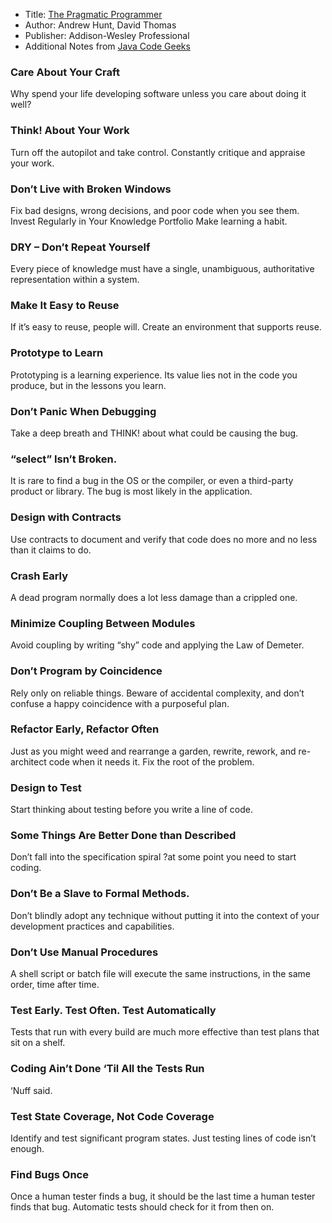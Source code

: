 * Title: [The Pragmatic Programmer](https://www.amazon.com/Pragmatic-Programmer-Journeyman-Master/dp/020161622X)
* Author: Andrew Hunt, David Thomas
* Publisher: Addison-Wesley Professional
* Additional Notes from [Java Code Geeks](https://www.javacodegeeks.com/2011/12/pragmatic-programmer-review-summary.html)

### Care About Your Craft

Why spend your life developing software unless you care about doing it well?


### Think! About Your Work

Turn off the autopilot and take control. Constantly critique and appraise your work.


### Don’t Live with Broken Windows

Fix bad designs, wrong decisions, and poor code when you see them.
Invest Regularly in Your Knowledge Portfolio
Make learning a habit.


### DRY – Don’t Repeat Yourself

Every piece of knowledge must have a single, unambiguous, authoritative representation within a system.


### Make It Easy to Reuse

If it’s easy to reuse, people will. Create an environment that supports reuse.


### Prototype to Learn

Prototyping is a learning experience. Its value lies not in the code you produce, but in the lessons you learn.


### Don’t Panic When Debugging

Take a deep breath and THINK! about what could be causing the bug.


### “select” Isn’t Broken.

It is rare to find a bug in the OS or the compiler, or even a third-party product or library. The bug is most likely in the application.


### Design with Contracts

Use contracts to document and verify that code does no more and no less than it claims to do.


### Crash Early

A dead program normally does a lot less damage than a crippled one.


### Minimize Coupling Between Modules

Avoid coupling by writing “shy” code and applying the Law of Demeter.


### Don’t Program by Coincidence

Rely only on reliable things. Beware of accidental complexity, and don’t confuse a happy coincidence with a purposeful plan.


### Refactor Early, Refactor Often

Just as you might weed and rearrange a garden, rewrite, rework, and re-architect code when it needs it. Fix the root of the problem.


### Design to Test

Start thinking about testing before you write a line of code.


### Some Things Are Better Done than Described

Don’t fall into the specification spiral ?at some point you need to start coding.


### Don’t Be a Slave to Formal Methods.

Don’t blindly adopt any technique without putting it into the context of your development practices and capabilities.


### Don’t Use Manual Procedures

A shell script or batch file will execute the same instructions, in the same order, time after time.


### Test Early. Test Often. Test Automatically

Tests that run with every build are much more effective than test plans that sit on a shelf.


### Coding Ain’t Done ‘Til All the Tests Run

‘Nuff said.


### Test State Coverage, Not Code Coverage

Identify and test significant program states. Just testing lines of code isn’t enough.


### Find Bugs Once

Once a human tester finds a bug, it should be the last time a human tester finds that bug. Automatic tests should check for it from then on.
